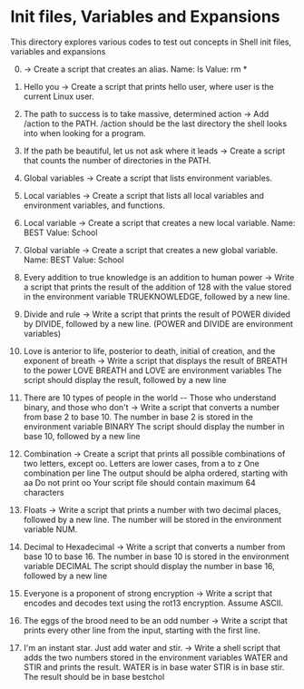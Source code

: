 # Init files, Variables and Expansions
This directory explores various codes to test out concepts in Shell init files, variables and expansions

0. <o> -> Create a script that creates an alias.
Name: ls
Value: rm *
  
1. Hello you -> Create a script that prints hello user, where user is the current Linux user.
2. The path to success is to take massive, determined action -> Add /action to the PATH. /action should be the last directory the shell looks into when looking for a program.
3. If the path be beautiful, let us not ask where it leads -> Create a script that counts the number of directories in the PATH.
4. Global variables -> Create a script that lists environment variables.
5. Local variables -> Create a script that lists all local variables and environment variables, and functions.
6. Local variable -> Create a script that creates a new local variable.
Name: BEST
Value: School
  
7. Global variable -> Create a script that creates a new global variable.
Name: BEST
Value: School

8. Every addition to true knowledge is an addition to human power -> Write a script that prints the result of the addition of 128 with the value stored in the environment variable TRUEKNOWLEDGE, followed by a new line.
9. Divide and rule -> Write a script that prints the result of POWER divided by DIVIDE, followed by a new line.
(POWER and DIVIDE are environment variables)
  
10. Love is anterior to life, posterior to death, initial of creation, and the exponent of breath -> Write a script that displays the result of BREATH to the power LOVE
BREATH and LOVE are environment variables
The script should display the result, followed by a new line
  
 11. There are 10 types of people in the world -- Those who understand binary, and those who don't -> Write a script that converts a number from base 2 to base 10.
The number in base 2 is stored in the environment variable BINARY
The script should display the number in base 10, followed by a new line
  
 12. Combination -> Create a script that prints all possible combinations of two letters, except oo.
Letters are lower cases, from a to z
One combination per line
The output should be alpha ordered, starting with aa
Do not print oo
Your script file should contain maximum 64 characters 

13. Floats -> Write a script that prints a number with two decimal places, followed by a new line.
The number will be stored in the environment variable NUM. 

14. Decimal to Hexadecimal -> Write a script that converts a number from base 10 to base 16.
The number in base 10 is stored in the environment variable DECIMAL
The script should display the number in base 16, followed by a new line
  
15. Everyone is a proponent of strong encryption -> Write a script that encodes and decodes text using the rot13 encryption. Assume ASCII.
16. The eggs of the brood need to be an odd number -> Write a script that prints every other line from the input, starting with the first line.
17. I'm an instant star. Just add water and stir. -> Write a shell script that adds the two numbers stored in the environment variables WATER and STIR and prints the result.
WATER is in base water
STIR is in base stir.
The result should be in base bestchol
